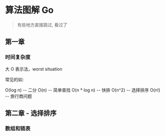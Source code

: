 # 算法图解 Go

> 有些地方直接跳过, 看过了

## 第一章

### 时间复杂度

大 O 表示法，worst situation

常见的如:

O(log n) -- 二分
O(n) -- 简单查找
O(n \* log n) -- 快排
O(n^2) -- 选择排序
O(n!) -- 旅行商问题

## 第二章 - 选择排序

### 数组和链表
